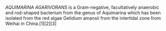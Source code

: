 _AQUIMARINA AGARIVORANS_ is a Gram-negative, facultatively anaerobic and rod-shaped bacterium from the genus of Aquimarina which has been isolated from the red algae Gelidium amansii from the intertidal zone from Weihai in China.[1][2][3]
